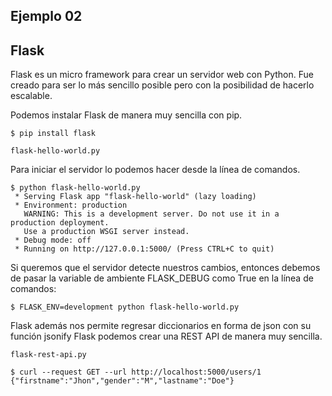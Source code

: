 ## Ejemplo 02
## Flask

Flask es un micro framework para crear un servidor web con Python. Fue creado para ser lo más sencillo posible pero con la posibilidad de hacerlo escalable.

Podemos instalar Flask de manera muy sencilla con pip.

```
$ pip install flask
```

`flask-hello-world.py`

Para iniciar el servidor lo podemos hacer desde la línea de comandos.

```
$ python flask-hello-world.py
 * Serving Flask app "flask-hello-world" (lazy loading)
 * Environment: production
   WARNING: This is a development server. Do not use it in a production deployment.
   Use a production WSGI server instead.
 * Debug mode: off
 * Running on http://127.0.0.1:5000/ (Press CTRL+C to quit)
```

Si queremos que el servidor detecte nuestros cambios, entonces debemos de pasar la variable de ambiente FLASK_DEBUG como True en la línea de comandos:

```
$ FLASK_ENV=development python flask-hello-world.py
```

Flask además nos permite regresar diccionarios en forma de json con su función jsonify Flask podemos crear una REST API de manera muy sencilla.

`flask-rest-api.py`

```
$ curl --request GET --url http://localhost:5000/users/1
{"firstname":"Jhon","gender":"M","lastname":"Doe"}

```


